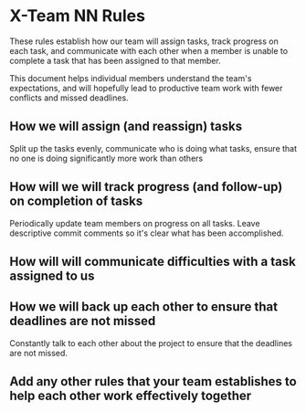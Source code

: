 # X-Team NN Rules

These rules establish how our team will assign tasks,
track progress on each task, and communicate with each other 
when a member is unable to complete a task that has been assigned to that member.

This document helps individual members understand the team's expectations,
and will hopefully lead to productive team work with fewer conflicts
and missed deadlines.

## How we will assign (and reassign) tasks

Split up the tasks evenly, communicate who is doing what tasks, ensure that no one is doing significantly more work than others

## How will we will track progress (and follow-up) on completion of tasks

Periodically update team members on progress on all tasks. Leave descriptive commit comments so it's clear what has been accomplished.



## How will will communicate difficulties with a task assigned to us



## How we will back up each other to ensure that deadlines are not missed
Constantly talk to each other about the project to ensure that the deadlines are not missed. 


## Add any other rules that your team establishes to help each other work effectively together



